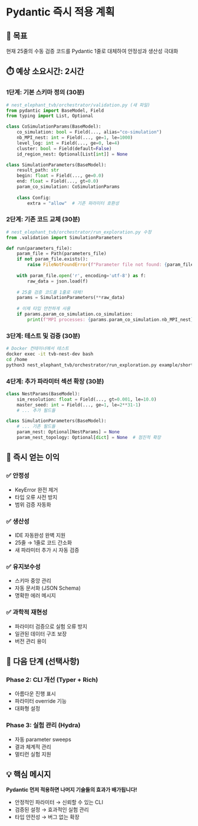 # Pydantic 즉시 적용 계획

## 🎯 목표
현재 25줄의 수동 검증 코드를 Pydantic 1줄로 대체하여 안정성과 생산성 극대화

## ⏱️ 예상 소요시간: 2시간

### 1단계: 기본 스키마 정의 (30분)
```python
# nest_elephant_tvb/orchestrator/validation.py (새 파일)
from pydantic import BaseModel, Field
from typing import List, Optional

class CoSimulationParams(BaseModel):
    co_simulation: bool = Field(..., alias="co-simulation")
    nb_MPI_nest: int = Field(..., ge=1, le=1000)
    level_log: int = Field(..., ge=0, le=4)
    cluster: bool = Field(default=False)
    id_region_nest: Optional[List[int]] = None

class SimulationParameters(BaseModel):
    result_path: str
    begin: float = Field(..., ge=0.0)
    end: float = Field(..., gt=0.0)
    param_co_simulation: CoSimulationParams
    
    class Config:
        extra = "allow"  # 기존 파라미터 호환성
```

### 2단계: 기존 코드 교체 (30분)
```python
# nest_elephant_tvb/orchestrator/run_exploration.py 수정
from .validation import SimulationParameters

def run(parameters_file):
    param_file = Path(parameters_file)
    if not param_file.exists():
        raise FileNotFoundError(f"Parameter file not found: {param_file}")
    
    with param_file.open('r', encoding='utf-8') as f:
        raw_data = json.load(f)
    
    # 25줄 검증 코드를 1줄로 대체!
    params = SimulationParameters(**raw_data)
    
    # 이제 타입 안전하게 사용
    if params.param_co_simulation.co_simulation:
        print(f"MPI processes: {params.param_co_simulation.nb_MPI_nest}")
```

### 3단계: 테스트 및 검증 (30분)
```bash
# Docker 컨테이너에서 테스트
docker exec -it tvb-nest-dev bash
cd /home
python3 nest_elephant_tvb/orchestrator/run_exploration.py example/short_simulation/parameter.json
```

### 4단계: 추가 파라미터 섹션 확장 (30분)
```python
class NestParams(BaseModel):
    sim_resolution: float = Field(..., gt=0.001, le=10.0)
    master_seed: int = Field(..., ge=1, le=2**31-1)
    # ... 추가 필드들

class SimulationParameters(BaseModel):
    # ... 기존 필드들
    param_nest: Optional[NestParams] = None
    param_nest_topology: Optional[dict] = None  # 점진적 확장
```

## 🎉 즉시 얻는 이익

### ✅ 안정성
- KeyError 완전 제거
- 타입 오류 사전 방지
- 범위 검증 자동화

### ✅ 생산성
- IDE 자동완성 완벽 지원
- 25줄 → 1줄로 코드 간소화
- 새 파라미터 추가 시 자동 검증

### ✅ 유지보수성
- 스키마 중앙 관리
- 자동 문서화 (JSON Schema)
- 명확한 에러 메시지

### ✅ 과학적 재현성
- 파라미터 검증으로 실험 오류 방지
- 일관된 데이터 구조 보장
- 버전 관리 용이

## 🚀 다음 단계 (선택사항)

### Phase 2: CLI 개선 (Typer + Rich)
- 아름다운 진행 표시
- 파라미터 override 기능
- 대화형 설정

### Phase 3: 실험 관리 (Hydra)
- 자동 parameter sweeps
- 결과 체계적 관리
- 멀티런 실험 지원

## 💡 핵심 메시지
**Pydantic 먼저 적용하면 나머지 기술들의 효과가 배가됩니다!**
- 안정적인 파라미터 → 신뢰할 수 있는 CLI
- 검증된 설정 → 효과적인 실험 관리
- 타입 안전성 → 버그 없는 확장